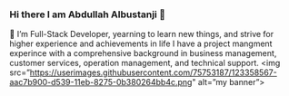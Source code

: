 ### Hi there I am Abdullah Albustanji 👋
🔭 I’m Full-Stack Developer, yearning to learn new things, and strive for higher experience and achievements in life I have a project mangment experince with a comprehensive background in business management, customer services, operation management, and technical support.
<img src=”https://userimages.githubusercontent.com/75753187/123358567-aac7b900-d539-11eb-8275-0b380264bb4c.png" alt=”my banner”>
<!--
**AbdullahAlbustanji/AbdullahAlbustanji** is a ✨ _special_ ✨ repository because its `README.md` (this file) appears on your GitHub profile.

Here are some ideas to get you started:

- 🔭 I’m currently working on ...
- 🌱 I’m currently learning ...
- 👯 I’m looking to collaborate on ...
- 🤔 I’m looking for help with ...
- 💬 Ask me about ...
- 📫 How to reach me: ...
- 😄 Pronouns: ...
- ⚡ Fun fact: ...
-->
